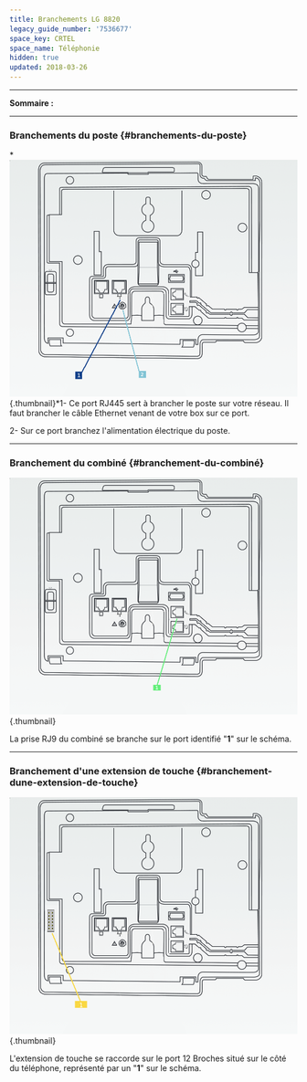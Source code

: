```yaml
---
title: Branchements LG 8820
legacy_guide_number: '7536677'
space_key: CRTEL
space_name: Téléphonie
hidden: true
updated: 2018-03-26
---
```


------------------------------------------------------------------------

**Sommaire :**

------------------------------------------------------------------------

### Branchements du poste {#branchements-du-poste}

*![](images/LGBranchements.png){.thumbnail}*1- Ce port RJ445 sert à brancher le poste sur votre réseau. Il faut brancher le câble Ethernet venant de votre box sur ce port.

2- Sur ce port branchez l'alimentation électrique du poste.

------------------------------------------------------------------------

### Branchement du combiné {#branchement-du-combiné}

![](images/LGBranchementsCombibi.png){.thumbnail}

La prise RJ9 du combiné se branche sur le port identifié "**1**" sur le schéma.

------------------------------------------------------------------------

### Branchement d'une extension de touche {#branchement-dune-extension-de-touche}

![](images/LGBranchementsEXT.png){.thumbnail}

L'extension de touche se raccorde sur le port 12 Broches situé sur le côté du téléphone, représenté par un "**1**" sur le schéma.

